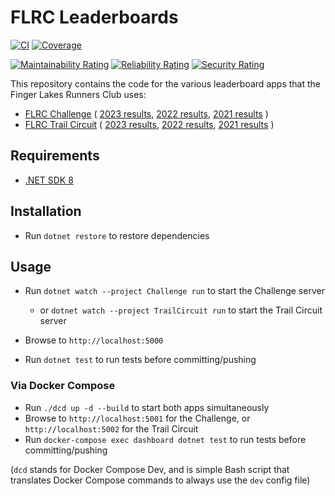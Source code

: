 # FLRC Leaderboards

[![CI](https://github.com/FingerLakesRunnersClub/Leaderboards/actions/workflows/CI.yml/badge.svg)](https://github.com/FingerLakesRunnersClub/Leaderboards/actions/workflows/CI.yml)
[![Coverage](https://sonarcloud.io/api/project_badges/measure?project=FingerLakesRunnersClub_Leaderboards&metric=coverage)](https://sonarcloud.io/summary/new_code?id=FingerLakesRunnersClub_Leaderboards)

[![Maintainability Rating](https://sonarcloud.io/api/project_badges/measure?project=FingerLakesRunnersClub_Leaderboards&metric=sqale_rating)](https://sonarcloud.io/summary/new_code?id=FingerLakesRunnersClub_Leaderboards)
[![Reliability Rating](https://sonarcloud.io/api/project_badges/measure?project=FingerLakesRunnersClub_Leaderboards&metric=reliability_rating)](https://sonarcloud.io/summary/new_code?id=FingerLakesRunnersClub_Leaderboards)
[![Security Rating](https://sonarcloud.io/api/project_badges/measure?project=FingerLakesRunnersClub_Leaderboards&metric=security_rating)](https://sonarcloud.io/summary/new_code?id=FingerLakesRunnersClub_Leaderboards)

This repository contains the code for the various leaderboard apps that the Finger Lakes Runners Club uses:
- [FLRC Challenge](https://challenge.fingerlakesrunners.org)
  (
    [2023 results](https://2023.challenge.fingerlakesrunners.org),
    [2022 results](https://2022.challenge.fingerlakesrunners.org),
    [2021 results](https://2021.challenge.fingerlakesrunners.org)
  )
- [FLRC Trail Circuit](https://trailcircuit.fingerlakesrunners.org)
  (
    [2023 results](https://2023.trailcircuit.fingerlakesrunners.org),
    [2022 results](https://2022.trailcircuit.fingerlakesrunners.org),
    [2021 results](https://2021.trailcircuit.fingerlakesrunners.org)
  )

## Requirements

- [.NET SDK 8](https://dotnet.microsoft.com/download/dotnet/8.0)

## Installation

- Run `dotnet restore` to restore dependencies

## Usage

- Run `dotnet watch --project Challenge run` to start the Challenge server
  - or `dotnet watch --project TrailCircuit run` to start the Trail Circuit server

- Browse to `http://localhost:5000`
- Run `dotnet test` to run tests before committing/pushing

### Via Docker Compose

- Run `./dcd up -d --build` to start both apps simultaneously
- Browse to `http://localhost:5001` for the Challenge, or `http://localhost:5002` for the Trail Circuit
- Run `docker-compose exec dashboard dotnet test` to run tests before committing/pushing

(`dcd` stands for Docker Compose Dev, and is simple Bash script that translates Docker Compose commands to always use the `dev` config file)
